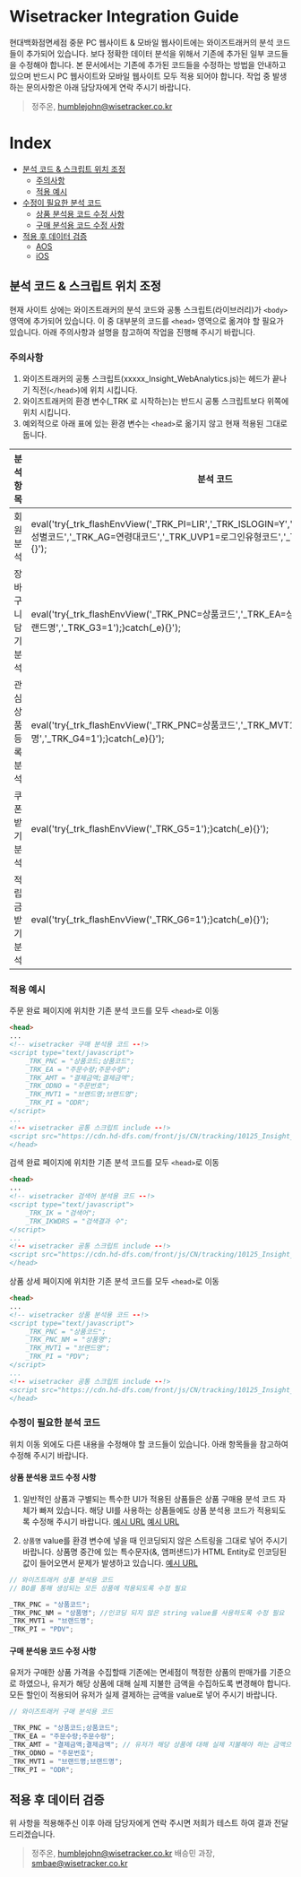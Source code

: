 # Wisetracker Integration Guide
현대백화점면세점 중문 PC 웹사이트 & 모바일 웹사이트에는 와이즈트래커의 분석 코드들이 추가되어 있습니다. 보다 정확한 데이터 분석을 위해서 기존에 추가된 일부 코드들을 수정해야 합니다. 본 문서에서는 기존에 추가된 코드들을 수정하는 방법을 안내하고 있으며 반드시 PC 웹사이트와 모바일 웹사이트 모두 적용 되어야 합니다. 작업 중 발생하는 문의사항은 아래 담당자에게 연락 주시기 바랍니다.

> 정주온, humblejohn@wisetracker.co.kr

# Index
* [분석 코드 & 스크립트 위치 조정](./hddfs_web.md#분석-코드-&-스크립트-위치-조정)
	* [주의사항](./hddfs_web.md#주의사항)
	* [적용 예시](./hddfs_web.md#적용-예시)
* [수정이 필요한 분석 코드](./hddfs_web.md#수정이-필요한-분석-코드)
	* [상품 분석용 코드 수정 사항](./hddfs_web.md#상품-분석용-코드-수정-사항)
	* [구매 분석용 코드 수정 사항](./hddfs_web.md#구매-분석용-코드-수정-사항)
* [적용 후 데이터 검증](./hddfs_web.md#적용-후-데이터-검증)
	* [AOS](./hddfs_web.md#AOS)
	* [iOS](./hddfs_web.md#iOS)


## 분석 코드 & 스크립트 위치 조정
현재 사이트 상에는 와이즈트래커의 분석 코드와 공통 스크립트(라이브러리)가 `<body>` 영역에 추가되어 있습니다. 이 중 대부분의 코드를 `<head>` 영역으로 옮겨야 할 필요가 있습니다. 아래 주의사항과 설명을 참고하여 작업을 진행해 주시기 바랍니다.

### 주의사항
1) 와이즈트래커의 공통 스크립트(xxxxx_Insight_WebAnalytics.js)는 헤드가 끝나기 직전(`</head>`)에 위치 시킵니다.
2) 와이즈트래커의 환경 변수(_TRK 로 시작하는)는 반드시 공통 스크립트보다 위쪽에 위치 시킵니다.
3) 예외적으로 아래 표에 있는 환경 변수는 `<head>`로 옮기지 않고 현재 적용된 그대로 둡니다.


분석 항목 | 분석 코드
-------- | --------
회원 분석 | eval('try{_trk_flashEnvView(\'_TRK_PI=LIR\',\'_TRK_ISLOGIN=Y\',\'_TRK_MBR=Y\',\'_TRK_SX=성별코드\',\'_TRK_AG=연령대코드\',\'_TRK_UVP1=로그인유형코드\',\'_TRK_G2=1\');}catch(_e){}');
장바구니 담기 분석 | eval('try{_trk_flashEnvView(\'_TRK_PNC=상품코드\',\'_TRK_EA=상품수량\',\'_TRK_MVT1=브랜드명\',\'_TRK_G3=1\');}catch(_e){}');
관심상품 등록 분석 | eval('try{_trk_flashEnvView(\'_TRK_PNC=상품코드\',\'_TRK_MVT1=브랜드명\',\'_TRK_G4=1\');}catch(_e){}');
쿠폰 받기 분석 | eval('try{_trk_flashEnvView(\'_TRK_G5=1\');}catch(_e){}');
적립금 받기 분석 | eval('try{_trk_flashEnvView(\'_TRK_G6=1\');}catch(_e){}');


### 적용 예시
주문 완료 페이지에 위치한 기존 분석 코드를 모두 `<head>`로 이동
``` html
<head>
...
<!-- wisetracker 구매 분석용 코드 --!>
<script type="text/javascript">
	_TRK_PNC = "상품코드;상품코드";
	_TRK_EA = "주문수량;주문수량";
	_TRK_AMT = "결제금액;결제금액";
	_TRK_ODNO = "주문번호";
	_TRK_MVT1 = "브랜드명;브랜드명";
	_TRK_PI = "ODR";
</script>
...
<!-- wisetracker 공통 스크립트 include --!>
<script src="https://cdn.hd-dfs.com/front/js/CN/tracking/10125_Insight_WebAnalytics_pc.js?ver=10"></script>
</head>
```

검색 완료 페이지에 위치한 기존 분석 코드를 모두 `<head>`로 이동
``` html
<head>
...
<!-- wisetracker 검색어 분석용 코드 --!>
<script type="text/javascript">
	_TRK_IK = "검색어";
	_TRK_IKWDRS = "검색결과 수";
</script>
...
<!-- wisetracker 공통 스크립트 include --!>
<script src="https://cdn.hd-dfs.com/front/js/CN/tracking/10125_Insight_WebAnalytics_pc.js?ver=10"></script>
</head>
```

상품 상세 페이지에 위치한 기존 분석 코드를 모두 `<head>`로 이동
``` html
<head>
...
<!-- wisetracker 상품 분석용 코드 --!>
<script type="text/javascript">
	_TRK_PNC = "상품코드"; 
	_TRK_PNC_NM = "상품명";
	_TRK_MVT1 = "브랜드명";
	_TRK_PI = "PDV";
</script>
...
<!-- wisetracker 공통 스크립트 include --!>
<script src="https://cdn.hd-dfs.com/front/js/CN/tracking/10125_Insight_WebAnalytics_pc.js?ver=10"></script>
</head>
```

### 수정이 필요한 분석 코드
위치 이동 외에도 다른 내용을 수정해야 할 코드들이 있습니다. 아래 항목들을 참고하여 수정해 주시기 바랍니다.

#### 상품 분석용 코드 수정 사항
1) 일반적인 상품과 구별되는 특수한 UI가 적용된 상품들은 상품 구매용 분석 코드 자체가 빠져 있습니다. 해당 UI를 사용하는 상품들에도 상품 분석용 코드가 적용되도록 수정해 주시기 바랍니다.
[예시 URL](https://cn.hddfs.com/shop/gd/dtl/goos.do?onlnGoosCd=10229250009701)
[예시 URL](https://cn.hddfs.com/shop/gd/dtl/goos.do?onlnGoosCd=10063280006501)

2) `상품명` value를 환경 변수에 넣을 때 인코딩되지 않은 스트링을 그대로 넣어 주시기 바랍니다. 상품명 중간에 있는 특수문자(&, 앰퍼샌드)가 HTML Entity로 인코딩된 값이 들어오면서 문제가 발생하고 있습니다.
[예시 URL](https://cn.hddfs.com/shop/gd/dtl/goos.do?onlnGoosCd=10474250003301)

``` javascript
// 와이즈트래커 상품 분석용 코드
// BO를 통해 생성되는 모든 상품에 적용되도록 수정 필요

_TRK_PNC = "상품코드";
_TRK_PNC_NM = "상품명"; //인코딩 되지 않은 string value를 사용하도록 수정 필요
_TRK_MVT1 = "브랜드명";
_TRK_PI = "PDV";
```

#### 구매 분석용 코드 수정 사항
유저가 구매한 상품 가격을 수집할때 기존에는 면세점이 책정한 상품의 판매가를 기준으로 하였으나, 유저가 해당 상품에 대해 실제 지불한 금액을 수집하도록 변경해야 합니다. 모든 할인이 적용되어 유저가 실제 결제하는 금액을 value로 넣어 주시기 바랍니다.

``` javascript
// 와이즈트래커 구매 분석용 코드

_TRK_PNC = "상품코드;상품코드";
_TRK_EA = "주문수량;주문수량";
_TRK_AMT = "결제금액;결제금액"; // 유저가 해당 상품에 대해 실제 지불해야 하는 금액으로 수정
_TRK_ODNO = "주문번호";
_TRK_MVT1 = "브랜드명;브랜드명";
_TRK_PI = "ODR";
```

## 적용 후 데이터 검증
위 사항을 적용해주신 이후 아래 담당자에게 연락 주시면 저희가 테스트 하여 결과 전달 드리겠습니다.

> 정주온, humblejohn@wisetracker.co.kr
> 배승민 과장, smbae@wisetracker.co.kr
